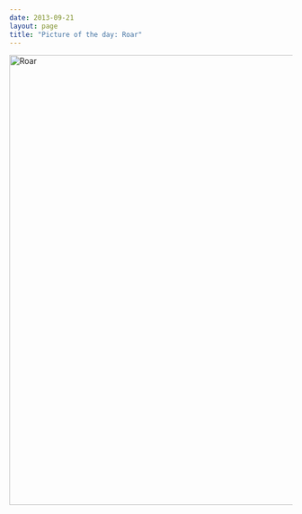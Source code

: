```yaml
---
date: 2013-09-21
layout: page
title: "Picture of the day: Roar"
---
```


<a href="http://www.flickr.com/photos/rockchalk/9864830606/" title="Roar by ruralocity, on Flickr"><img src="http://farm6.staticflickr.com/5335/9864830606_0048cd55a9_c.jpg" width="800" height="800" alt="Roar"></a>